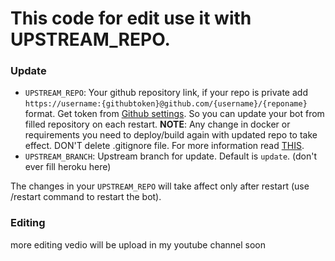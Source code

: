 # This code for edit use it with UPSTREAM_REPO.

### Update
- `UPSTREAM_REPO`: Your github repository link, if your repo is private add `https://username:{githubtoken}@github.com/{username}/{reponame}` format. Get token from [Github settings](https://github.com/settings/tokens). So you can update your bot from filled repository on each restart. **NOTE**: Any change in docker or requirements you need to deploy/build again with updated repo to take effect. DON'T delete .gitignore file. For more information read [THIS](https://github.com/codewithweeb/mirror-with-weeb#upstream-repo-recommended).
- `UPSTREAM_BRANCH`: Upstream branch for update. Default is `update`. (don't ever fill heroku here)

The changes in your `UPSTREAM_REPO` will take affect only after restart (use /restart command to restart the bot).


### Editing 
more editing vedio will be upload in my youtube channel soon 
